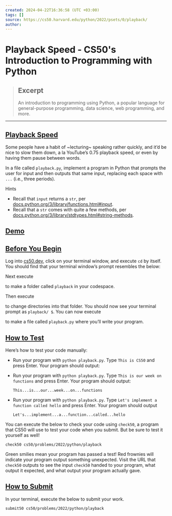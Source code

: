 ```yaml
---
created: 2024-04-22T16:36:58 (UTC +03:00)
tags: []
source: https://cs50.harvard.edu/python/2022/psets/0/playback/
author: 
---
```


# Playback Speed - CS50's Introduction to Programming with Python

> ## Excerpt
> An introduction to programming using Python, a popular language for general-purpose programming, data science, web programming, and more.

---
## [Playback Speed](https://cs50.harvard.edu/python/2022/psets/0/playback/#playback-speed)

Some people have a habit of ~lecturing~ speaking rather quickly, and it’d be nice to slow them down, a la YouTube’s 0.75 playback speed, or even by having them pause between words.

In a file called `playback.py`, implement a program in Python that prompts the user for input and then outputs that same input, replacing each space with `...` (i.e., three periods).

Hints

-   Recall that `input` returns a `str`, per [docs.python.org/3/library/functions.html#input](https://docs.python.org/3/library/functions.html#input).
-   Recall that a `str` comes with quite a few methods, per [docs.python.org/3/library/stdtypes.html#string-methods](https://docs.python.org/3/library/stdtypes.html#string-methods).

## [Demo](https://cs50.harvard.edu/python/2022/psets/0/playback/#demo)

## [Before You Begin](https://cs50.harvard.edu/python/2022/psets/0/playback/#before-you-begin)

Log into [cs50.dev](https://cs50.dev/), click on your terminal window, and execute `cd` by itself. You should find that your terminal window’s prompt resembles the below:

Next execute

to make a folder called `playback` in your codespace.

Then execute

to change directories into that folder. You should now see your terminal prompt as `playback/ $`. You can now execute

to make a file called `playback.py` where you’ll write your program.

## [How to Test](https://cs50.harvard.edu/python/2022/psets/0/playback/#how-to-test)

Here’s how to test your code manually:

-   Run your program with `python playback.py`. Type `This is CS50` and press Enter. Your program should output:
-   Run your program with `python playback.py`. Type `This is our week on functions` and press Enter. Your program should output:
    
    ```
    This...is...our...week...on...functions
    ```
    
-   Run your program with `python playback.py`. Type `Let's implement a function called hello` and press Enter. Your program should output
    
    ```
    Let's...implement...a...function...called...hello
    ```
    

You can execute the below to check your code using `check50`, a program that CS50 will use to test your code when you submit. But be sure to test it yourself as well!

```
check50 cs50/problems/2022/python/playback
```

Green smilies mean your program has passed a test! Red frownies will indicate your program output something unexpected. Visit the URL that `check50` outputs to see the input `check50` handed to your program, what output it expected, and what output your program actually gave.

## [How to Submit](https://cs50.harvard.edu/python/2022/psets/0/playback/#how-to-submit)

In your terminal, execute the below to submit your work.

```
submit50 cs50/problems/2022/python/playback
```
